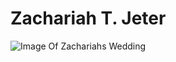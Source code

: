 # Zachariah T. Jeter
![Image Of Zachariahs Wedding]("C:\Users\zachj\iCloudPhotos\Photos\DSC_5630.jpg")
